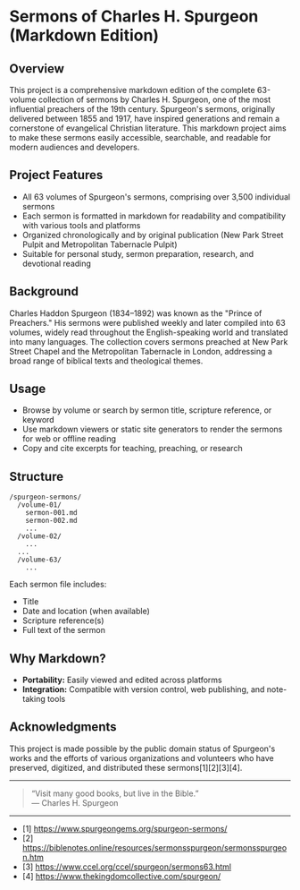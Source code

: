 # Sermons of Charles H. Spurgeon (Markdown Edition)

## **Overview**

This project is a comprehensive markdown edition of the complete 63-volume collection of sermons by Charles H. Spurgeon, one of the most influential preachers of the 19th century. Spurgeon's sermons, originally delivered between 1855 and 1917, have inspired generations and remain a cornerstone of evangelical Christian literature. This markdown project aims to make these sermons easily accessible, searchable, and readable for modern audiences and developers.

## **Project Features**

- All 63 volumes of Spurgeon's sermons, comprising over 3,500 individual sermons
- Each sermon is formatted in markdown for readability and compatibility with various tools and platforms
- Organized chronologically and by original publication (New Park Street Pulpit and Metropolitan Tabernacle Pulpit)
- Suitable for personal study, sermon preparation, research, and devotional reading

## **Background**

Charles Haddon Spurgeon (1834–1892) was known as the "Prince of Preachers." His sermons were published weekly and later compiled into 63 volumes, widely read throughout the English-speaking world and translated into many languages. The collection covers sermons preached at New Park Street Chapel and the Metropolitan Tabernacle in London, addressing a broad range of biblical texts and theological themes.

## **Usage**

- Browse by volume or search by sermon title, scripture reference, or keyword
- Use markdown viewers or static site generators to render the sermons for web or offline reading
- Copy and cite excerpts for teaching, preaching, or research

## **Structure**

```
/spurgeon-sermons/
  /volume-01/
    sermon-001.md
    sermon-002.md
    ...
  /volume-02/
    ...
  ...
  /volume-63/
    ...
```

Each sermon file includes:
- Title
- Date and location (when available)
- Scripture reference(s)
- Full text of the sermon

## **Why Markdown?**

- **Portability:** Easily viewed and edited across platforms
- **Integration:** Compatible with version control, web publishing, and note-taking tools

## **Acknowledgments**

This project is made possible by the public domain status of Spurgeon's works and the efforts of various organizations and volunteers who have preserved, digitized, and distributed these sermons[1][2][3][4].

---

> “Visit many good books, but live in the Bible.”  
> — Charles H. Spurgeon

---

- [1] https://www.spurgeongems.org/spurgeon-sermons/
- [2] https://biblenotes.online/resources/sermonsspurgeon/sermonsspurgeon.htm
- [3] https://www.ccel.org/ccel/spurgeon/sermons63.html
- [4] https://www.thekingdomcollective.com/spurgeon/
